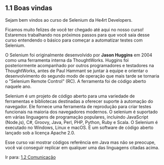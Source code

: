 ## 1.1 Boas vindas

Sejam bem vindos ao curso de Selenium da He4rt Developers.

Ficamos muito felizes de você ter chegado até aqui no nosso curso! Estaremos trabalhando nos próximos passos
para que você saia desse curso entendendo o básico para começar a automatizar testes com Selenium.

O Selenium foi originalmente desenvolvido por **Jason Huggins** em 2004 como uma ferramenta interna da ThoughtWorks. Huggins foi posteriormente acompanhado por outros programadores e testadores na ThoughtWorks, antes de Paul Hammant se juntar à equipe e orientar o desenvolvimento do segundo modo de operação que mais tarde se tornaria o "Selenium Remote Control" (RC). A ferramenta foi de código aberto naquele ano.

Selenium é um projeto de código aberto para uma variedade de ferramentas e bibliotecas destinadas a oferecer suporte à automação do navegador. Ele fornece uma ferramenta de reprodução para criar testes funcionais na maioria dos navegadores modernos. O selenium é suportado em várias linguagens de programação populares, incluindo JavaScript (Node.js), C#, Groovy, Java, Perl, PHP, Python, Ruby e Scala. O Selenium é executado no Windows, Linux e macOS. É um software de código aberto lançado sob a licença Apache 2.0.

Esse curso vai mostrar códigos referência em Java mas não se preocupe, você vai conseguir replicar em qualquer uma das linguagens citadas acima.


Ir para: [1.2 Comunicação](2-Comunicacao.md)